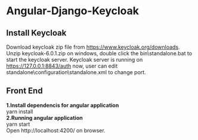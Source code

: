 # Angular-Django-Keycloak  
## Install Keycloak 
Download keycloak zip file from https://www.keycloak.org/downloads.  
Unzip keycloak-6.0.1.zip on windows, double click the bin\standalone.bat to start the keycloak server.
Keycloak server is running on https://127.0.0.1:8843/auth now, user can edit standalone\configuration\standalone.xml to change port.  

## Front End  
**1.Install dependencis for angular application**  
yarn install  
**2.Running angular application**  
yarn start  
Open http://localhost:4200/ on browser.

